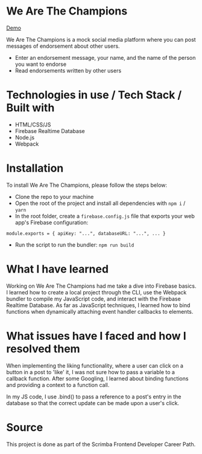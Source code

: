 # We Are The Champions

[Demo](https://scrimba.com/scrim/cEgBbytw)

We Are The Champions is a mock social media platform where you can post messages of endorsement about other users.
- Enter an endorsement message, your name, and the name of the person you want to endorse
- Read endorsements written by other users

# Technologies in use / Tech Stack / Built with

- HTML/CSS/JS
- Firebase Realtime Database
- Node.js
- Webpack

# Installation

To install We Are The Champions, please follow the steps below:
- Clone the repo to your machine
- Open the root of the project and install all dependencies with `npm i` / `yarn`
- In the root folder, create a `firebase.config.js` file that exports your web app's Firebase configuration:

`module.exports = {
  apiKey: "...",
  databaseURL: "...",
  ...
}`

- Run the script to run the bundler: `npm run build`

# What I have learned

Working on We Are The Champions had me take a dive into Firebase basics. I learned how to create a local project through the CLI, use the Webpack bundler to compile my JavaScript code, and interact with the Firebase Realtime Database.
As far as JavaScript techniques, I learned how to bind functions when dynamically attaching event handler callbacks to elements.

# What issues have I faced and how I resolved them

When implementing the liking functionality, where a user can click on a button in a post to 'like' it, I was not sure how to pass a variable to a callback function. After some Googling, I learned about binding functions and providing a context to a function call.

In my JS code, I use .bind() to pass a reference to a post's entry in the database so that the correct update can be made upon a user's click.

# Source

This project is done as part of the Scrimba Frontend Developer Career Path.
